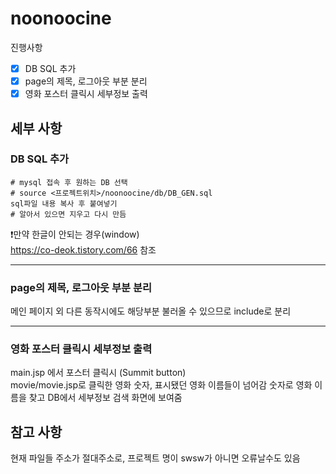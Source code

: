 # noonoocine

진행사항

- [X] DB SQL 추가
- [X] page의 제목, 로그아웃 부분 분리
- [X] 영화 포스터 클릭시 세부정보 출력

## 세부 사항

### DB SQL 추가
```cmd, bash
# mysql 접속 후 원하는 DB 선택
# source <프로젝트위치>/noonoocine/db/DB_GEN.sql
sql파일 내용 복사 후 붙여넣기
# 알아서 있으면 지우고 다시 만듬
```
❗만약 한글이 안되는 경우(window) \
https://co-deok.tistory.com/66 참조

--------------------------------
### page의 제목, 로그아웃 부분 분리
메인 페이지 외 다른 동작시에도 해당부분 불러올 수 있으므로 include로 분리

--------------------------------
### 영화 포스터 클릭시 세부정보 출력
main.jsp 에서 포스터 클릭시 (Summit button) \
movie/movie.jsp로 클릭한 영화 숫자, 표시됐던 영화 이름들이 넘어감
숫자로 영화 이름을 찾고 DB에서 세부정보 검색
화면에 보여줌

## 참고 사항

현재 파일들 주소가 절대주소로, 프로젝트 명이 swsw가 아니면 오류날수도 있음
